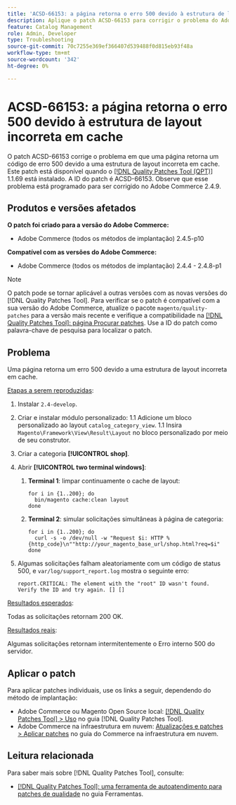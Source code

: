 ```yaml
---
title: 'ACSD-66153: a página retorna o erro 500 devido à estrutura de layout incorreta em cache'
description: Aplique o patch ACSD-66153 para corrigir o problema do Adobe Commerce em que uma página retorna um código de erro 500 devido a uma estrutura de layout incorreta em cache.
feature: Catalog Management
role: Admin, Developer
type: Troubleshooting
source-git-commit: 70c7255e369ef366407d539488f0d815eb93f48a
workflow-type: tm+mt
source-wordcount: '342'
ht-degree: 0%

---
```



# ACSD-66153: a página retorna o erro 500 devido à estrutura de layout incorreta em cache

O patch ACSD-66153 corrige o problema em que uma página retorna um código de erro 500 devido a uma estrutura de layout incorreta em cache. Este patch está disponível quando o [[!DNL Quality Patches Tool (QPT)]](/help/tools/quality-patches-tool/quality-patches-tool-to-self-serve-quality-patches.md) 1.1.69 está instalado. A ID do patch é ACSD-66153. Observe que esse problema está programado para ser corrigido no Adobe Commerce 2.4.9.

## Produtos e versões afetados

**O patch foi criado para a versão do Adobe Commerce:**

* Adobe Commerce (todos os métodos de implantação) 2.4.5-p10

**Compatível com as versões do Adobe Commerce:**

* Adobe Commerce (todos os métodos de implantação) 2.4.4 - 2.4.8-p1

>[!NOTE]
>
>O patch pode se tornar aplicável a outras versões com as novas versões do [!DNL Quality Patches Tool]. Para verificar se o patch é compatível com a sua versão do Adobe Commerce, atualize o pacote `magento/quality-patches` para a versão mais recente e verifique a compatibilidade na [[!DNL Quality Patches Tool]: página Procurar patches](https://experienceleague.adobe.com/tools/commerce-quality-patches/index.html). Use a ID do patch como palavra-chave de pesquisa para localizar o patch.

## Problema

Uma página retorna um erro 500 devido a uma estrutura de layout incorreta em cache.

<u>Etapas a serem reproduzidas</u>:

1. Instalar `2.4-develop`.
1. Criar e instalar módulo personalizado:
1.1 Adicione um bloco personalizado ao layout `catalog_category_view`.
1.1 Insira `Magento\Framework\View\Result\Layout` no bloco personalizado por meio de seu construtor.
1. Criar a categoria **[!UICONTROL shop]**.
1. Abrir **[!UICONTROL two terminal windows]**:
   1. **Terminal 1**: limpar continuamente o cache de layout:

      ```
      for i in {1..200}; do
        bin/magento cache:clean layout
      done
      ```

   1. **Terminal 2**: simular solicitações simultâneas à página de categoria:

      ```
      for i in {1..200}; do
        curl -s -o /dev/null -w "Request $i: HTTP %{http_code}\n""http://your_magento_base_url/shop.html?req=$i"
      done
      ```

1. Algumas solicitações falham aleatoriamente com um código de status 500, e `var/log/support_report.log` mostra o seguinte erro:

   ```
   report.CRITICAL: The element with the "root" ID wasn't found. Verify the ID and try again. [] []
   ```

<u>Resultados esperados</u>:

Todas as solicitações retornam 200 OK.

<u>Resultados reais</u>:

Algumas solicitações retornam intermitentemente o Erro interno 500 do servidor.

## Aplicar o patch

Para aplicar patches individuais, use os links a seguir, dependendo do método de implantação:

* Adobe Commerce ou Magento Open Source local: [[!DNL Quality Patches Tool] > Uso](/help/tools/quality-patches-tool/usage.md) no guia [!DNL Quality Patches Tool].
* Adobe Commerce na infraestrutura em nuvem: [Atualizações e patches > Aplicar patches](https://experienceleague.adobe.com/docs/commerce-cloud-service/user-guide/develop/upgrade/apply-patches.html) no guia do Commerce na infraestrutura em nuvem.

## Leitura relacionada

Para saber mais sobre [!DNL Quality Patches Tool], consulte:

* [[!DNL Quality Patches Tool]: uma ferramenta de autoatendimento para patches de qualidade](/help/tools/quality-patches-tool/quality-patches-tool-to-self-serve-quality-patches.md) no guia Ferramentas.
